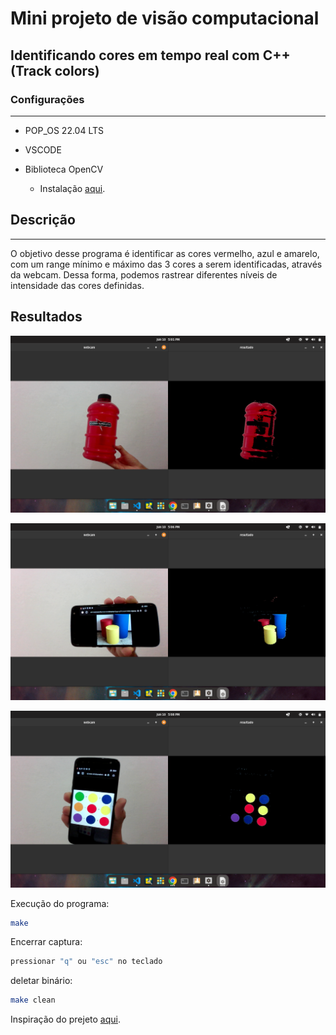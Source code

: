 # Mini projeto de visão computacional

## Identificando cores em tempo real com C++ (Track colors)

### Configurações

---

* POP_OS 22.04 LTS

* VSCODE

* Biblioteca OpenCV
  * Instalação [aqui](https://github.com/isaacvssilva/Learning-C-Plus-Plus/blob/main/recursos/install-opencv-cpp.md).

## Descrição

---

O objetivo desse programa é identificar as cores vermelho, azul e amarelo, com um range mínimo e máximo das 3 cores a serem identificadas, através da webcam. Dessa forma, podemos rastrear diferentes níveis de intensidade das cores definidas.

## Resultados

![1](img/img1.png)

![2](img/img2.png)

![3](img/img3.png)

Execução do programa:

```sh
make
```

Encerrar captura:

```sh
pressionar "q" ou "esc" no teclado
```

deletar binário:

```sh
make clean
```

Inspiração do prejeto [aqui](https://suzana-svm.medium.com/vis%C3%A3o-computacional-detec%C3%A7%C3%A3o-de-cores-em-tempo-real-utilizando-python-e-opencv-a466444d40e).
